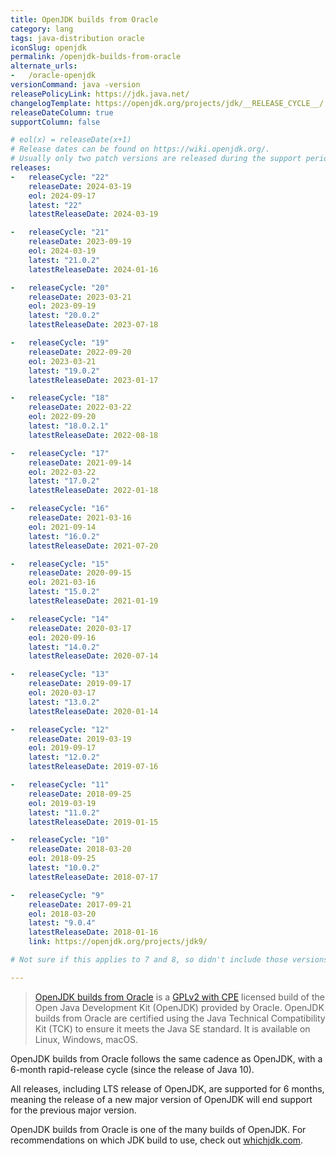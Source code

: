```yaml
---
title: OpenJDK builds from Oracle
category: lang
tags: java-distribution oracle
iconSlug: openjdk
permalink: /openjdk-builds-from-oracle
alternate_urls:
-   /oracle-openjdk
versionCommand: java -version
releasePolicyLink: https://jdk.java.net/
changelogTemplate: https://openjdk.org/projects/jdk/__RELEASE_CYCLE__/
releaseDateColumn: true
supportColumn: false

# eol(x) = releaseDate(x+1)
# Release dates can be found on https://wiki.openjdk.org/.
# Usually only two patch versions are released during the support period.
releases:
-   releaseCycle: "22"
    releaseDate: 2024-03-19
    eol: 2024-09-17
    latest: "22"
    latestReleaseDate: 2024-03-19

-   releaseCycle: "21"
    releaseDate: 2023-09-19
    eol: 2024-03-19
    latest: "21.0.2"
    latestReleaseDate: 2024-01-16

-   releaseCycle: "20"
    releaseDate: 2023-03-21
    eol: 2023-09-19
    latest: "20.0.2"
    latestReleaseDate: 2023-07-18

-   releaseCycle: "19"
    releaseDate: 2022-09-20
    eol: 2023-03-21
    latest: "19.0.2"
    latestReleaseDate: 2023-01-17

-   releaseCycle: "18"
    releaseDate: 2022-03-22
    eol: 2022-09-20
    latest: "18.0.2.1"
    latestReleaseDate: 2022-08-18

-   releaseCycle: "17"
    releaseDate: 2021-09-14
    eol: 2022-03-22
    latest: "17.0.2"
    latestReleaseDate: 2022-01-18

-   releaseCycle: "16"
    releaseDate: 2021-03-16
    eol: 2021-09-14
    latest: "16.0.2"
    latestReleaseDate: 2021-07-20

-   releaseCycle: "15"
    releaseDate: 2020-09-15
    eol: 2021-03-16
    latest: "15.0.2"
    latestReleaseDate: 2021-01-19

-   releaseCycle: "14"
    releaseDate: 2020-03-17
    eol: 2020-09-16
    latest: "14.0.2"
    latestReleaseDate: 2020-07-14

-   releaseCycle: "13"
    releaseDate: 2019-09-17
    eol: 2020-03-17
    latest: "13.0.2"
    latestReleaseDate: 2020-01-14

-   releaseCycle: "12"
    releaseDate: 2019-03-19
    eol: 2019-09-17
    latest: "12.0.2"
    latestReleaseDate: 2019-07-16

-   releaseCycle: "11"
    releaseDate: 2018-09-25
    eol: 2019-03-19
    latest: "11.0.2"
    latestReleaseDate: 2019-01-15

-   releaseCycle: "10"
    releaseDate: 2018-03-20
    eol: 2018-09-25
    latest: "10.0.2"
    latestReleaseDate: 2018-07-17

-   releaseCycle: "9"
    releaseDate: 2017-09-21
    eol: 2018-03-20
    latest: "9.0.4"
    latestReleaseDate: 2018-01-16
    link: https://openjdk.org/projects/jdk9/

# Not sure if this applies to 7 and 8, so didn't include those versions.

---
```


> [OpenJDK builds from Oracle](https://jdk.java.net/) is a [GPLv2 with CPE](https://openjdk.org/legal/gplv2+ce.html)
> licensed build of the Open Java Development Kit (OpenJDK) provided by Oracle. OpenJDK builds from
> Oracle are certified using the Java Technical Compatibility Kit (TCK) to ensure it meets the Java
> SE standard. It is available on Linux, Windows, macOS.

OpenJDK builds from Oracle follows the same cadence as OpenJDK, with a 6-month rapid-release cycle
(since the release of Java 10).

All releases, including LTS release of OpenJDK, are supported for 6 months, meaning the release
of a new major version of OpenJDK will end support for the previous major version.

OpenJDK builds from Oracle is one of the many builds of OpenJDK. For recommendations on which JDK
build to use, check out [whichjdk.com](https://whichjdk.com/#openjdk-builds-by-oracle-jdkjavanet).
